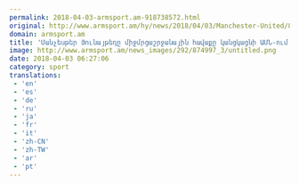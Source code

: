 ```yaml
---
permalink: 2018-04-03-armsport.am-918738572.html
original: http://www.armsport.am/hy/news/2018/04/03/Manchester-United/874997
domain: armsport.am
title: 'Մանչեսթեր Յունայթեդը միջմրցաշրջանային հավաքը կանցկացնի ԱՄՆ-ում - Սպորտային լուրեր'
image: http://www.armsport.am/news_images/292/874997_3/untitled.png
date: 2018-04-03 06:27:06
category: sport
translations: 
 - 'en'
 - 'es'
 - 'de'
 - 'ru'
 - 'ja'
 - 'fr'
 - 'it'
 - 'zh-CN'
 - 'zh-TW'
 - 'ar'
 - 'pt'
---
```


